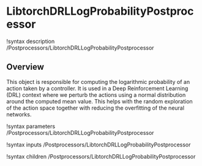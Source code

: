 # LibtorchDRLLogProbabilityPostprocessor

!syntax description /Postprocessors/LibtorchDRLLogProbabilityPostprocessor

## Overview

This object is responsible for computing the logarithmic probability of an action taken by
a controller. It is used in a Deep Reinforcement Learning (DRL) context where we perturb the
actions using a normal distribution around the computed mean value. This helps with the random
exploration of the action space together with reducing the overfitting of the neural networks.

!syntax parameters /Postprocessors/LibtorchDRLLogProbabilityPostprocessor

!syntax inputs /Postprocessors/LibtorchDRLLogProbabilityPostprocessor

!syntax children /Postprocessors/LibtorchDRLLogProbabilityPostprocessor
